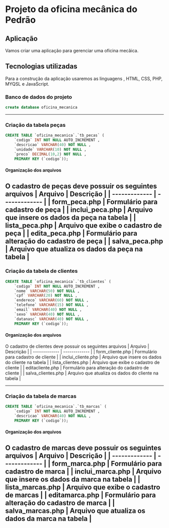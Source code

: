 # Projeto da oficina mecânica do Pedrão

## Aplicação
Vamos criar uma aplicação para gerenciar uma oficina mecãica.

## Tecnologias utilizadas
Para a construção da aplicação usaremos as linguagens , HTML, CSS, PHP, MYQSL e JavaScript.

### Banco de dados  do projeto

```sql
create database oficina_mecanica
```
---

### Criação da tabela peças

```sql
CREATE TABLE `oficina_mecanica`.`tb_pecas` (
    `codigo` INT NOT NULL AUTO_INCREMENT , 
    `descricao` VARCHAR(40) NOT NULL , 
    `unidade` VARCHAR(10) NOT NULL , 
    `preco` DECIMAL(10,2) NOT NULL , 
    PRIMARY KEY (`codigo`));
```

#### Organização dos arquivos
O cadastro de peças deve possuir os seguintes arquivos
| Arquivo  | Descrição |
| ------------- | ------------- |
| form_peca.php  | Formulário para cadastro de peça  |
| inclui_peca.php  | Arquivo que insere os dados da peça na tabela  |
| lista_peca.php  | Arquivo que exibe o cadastro de peça  |
| edita_peca.php  | Formulário para alteração do cadastro de peça  |
| salva_peca.php  | Arquivo que atualiza os dados da peça na tabela  |
--- 

### Criação da tabela de clientes

```sql
CREATE TABLE `oficina_mecanica`.`tb_clientes` (
    `codigo` INT NOT NULL AUTO_INCREMENT , 
    `nome` VARCHAR(50) NOT NULL , 
    `cpf` VARCHAR(20) NOT NULL ,
    `endereco` VARCHAR(60) NOT NULL ,
    `telefone` VARCHAR(15) NOT NULL , 
    `email` VARCHAR(40) NOT NULL ,
    `sexo` VARCHAR(40) NOT NULL ,
    `datanasc` VARCHAR(40) NOT NULL ,
    PRIMARY KEY (`codigo`));
```

#### Organização dos arquivos
O cadastro de clientes deve possuir os seguintes arquivos
| Arquivo  | Descrição |
| ------------- | ------------- |
| form_cliente.php  | Formulário para cadastro de cliente  |
| inclui_cliente.php  | Arquivo que insere os dados do cliente na tabela  |
| lista_clientes.php  | Arquivo que exibe o cadastro de cliente  |
| editacliente.php  | Formulário para alteração do cadastro de cliente  |
| salva_clientes.php  | Arquivo que atualiza os dados do cliente na tabela  |

---

### Criação da tabela de marcas

```sql
CREATE TABLE `oficina_mecanica`.`tb_marcas` (
    `codigo` INT NOT NULL AUTO_INCREMENT , 
    `descricao` VARCHAR(40) NOT NULL , 
    PRIMARY KEY (`codigo`));
```

#### Organização dos arquivos
O cadastro de marcas deve possuir os seguintes arquivos
| Arquivo  | Descrição |
| ------------- | ------------- |
| form_marca.php  | Formulário para cadastro de marca  |
| inclui_marca.php  | Arquivo que insere os dados da marca na tabela  |
| lista_marcas.php  | Arquivo que exibe o cadastro de marcas  |
| editamarca.php  | Formulário para alteração do cadastro de marca  |
| salva_marcas.php  | Arquivo que atualiza os dados da marca na tabela  |
---


